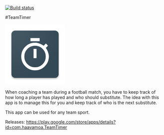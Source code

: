 [![Build status](https://build.appcenter.ms/v0.1/apps/593dbf2d-f6dd-43ed-ba1a-bbbdb541890c/branches/master/badge)](https://appcenter.ms)

 #TeamTimer

![asd](src/TeamTimer.Android/Resources/drawable-xxxhdpi/team_timer.png)

When coaching a team during a football match, you have to keep track of how long a player has played and who should 
substitute. The idea with this app is to manage this for you and keep track of who is the next substitute.

This app can be used for any team sport.

Releases:
https://play.google.com/store/apps/details?id=com.haavamoa.TeamTimer


